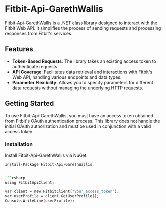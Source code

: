 # Fitbit-Api-GarethWallis

Fitbit-Api-GarethWallis is a .NET class library designed to interact with the Fitbit Web API. It simplifies the process of sending requests and processing responses from Fitbit's services.

## Features

- **Token-Based Requests**: The library takes an existing access token to authenticate requests.
- **API Coverage**: Facilitates data retrieval and interactions with Fitbit's Web API, handling various endpoints and data types.
- **Parameter Flexibility**: Allows you to specify parameters for different data requests without managing the underlying HTTP requests.

## Getting Started

To use Fitbit-Api-GarethWallis, you must have an access token obtained from Fitbit's OAuth authentication process. This library does not handle the initial OAuth authorization and must be used in conjunction with a valid access token.

### Installation

Install Fitbit-Api-GarethWallis via NuGet:

```bash
Install-Package Fitbit-Api-GarethWallis


```csharp
using FitbitApiClient;

var client = new FitbitClient("your_access_token");
var userProfile = client.GetUserProfile();
Console.WriteLine(userProfile);